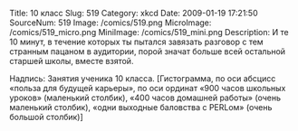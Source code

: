 Title: 10 класс 
Slug: 519 
Category: xkcd 
Date: 2009-01-19 17:21:50 
SourceNum: 519 
Image: /comics/519.png 
MicroImage: /comics/519_micro.png 
MiniImage: /comics/519_mini.png 
Description: И те 10 минут, в течение которых ты пытался завязать разговор с тем странным пацаном в аудитории, порой значат больше всей остальной старшей школы, вместе взятой. 

Надпись: Занятия ученика 10 класса.
[Гистограмма, по оси абсцисс «польза для будущей карьеры», по оси ординат «900 часов школьных уроков» (маленький столбик), «400 часов домашней работы» (очень маленький столбик), «одни выходные баловства с PERLом» (очень большой столбик)]